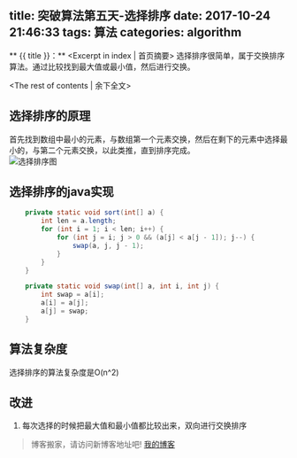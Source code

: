 title: 突破算法第五天-选择排序
date: 2017-10-24 21:46:33
tags: 算法
categories: algorithm
---
** {{ title }}：** <Excerpt in index | 首页摘要>
选择排序很简单，属于交换排序算法。通过比较找到最大值或最小值，然后进行交换。
<!-- more -->
<The rest of contents | 余下全文>

## 选择排序的原理
首先找到数组中最小的元素，与数组第一个元素交换，然后在剩下的元素中选择最小的，与第二个元素交换，以此类推，直到排序完成。  
![选择排序图](http://o7kalf5h3.bkt.clouddn.com/selectSort.jpg)

## 选择排序的java实现
```java
    private static void sort(int[] a) {
        int len = a.length;
        for (int i = 1; i < len; i++) {
            for (int j = i; j > 0 && (a[j] < a[j - 1]); j--) {
                swap(a, j, j - 1);
            }
        }
    }

    private static void swap(int[] a, int i, int j) {
        int swap = a[i];
        a[i] = a[j];
        a[j] = swap;
    }
```
## 算法复杂度
选择排序的算法复杂度是O(n^2)

## 改进
1. 每次选择的时候把最大值和最小值都比较出来，双向进行交换排序







> 博客搬家，请访问新博客地址吧! [我的博客][1]

[1]: https://www.duduhuahua.cn
